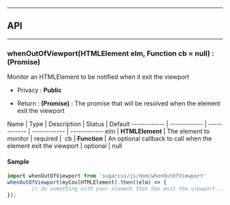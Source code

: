


-----------------------------
## API
-----------------------------

### whenOutOfViewport(HTMLElement elm, Function cb = null) : (Promise)
Monitor an HTMLElement to be notified when it exit the viewport

- Privacy : **Public**

- Return : **(Promise)** : The promise that will be resolved when the element exit the viewport

Name | Type | Description | Status | Default
------------ | ------------ | ------------ | ------------ | ------------
elm | **HTMLElement** | The element to monitor | required | 
cb | **Function** | An optional callback to call when the element exit the viewport | optional | null


#### Sample
```js
import whenOutOfViewport from 'sugarcss/js/dom/whenOutOfViewport'
whenOutOfViewport(myCoolHTMLElement).then((elm) => {
		// do something with your element that has exit the viewport...
});

```


